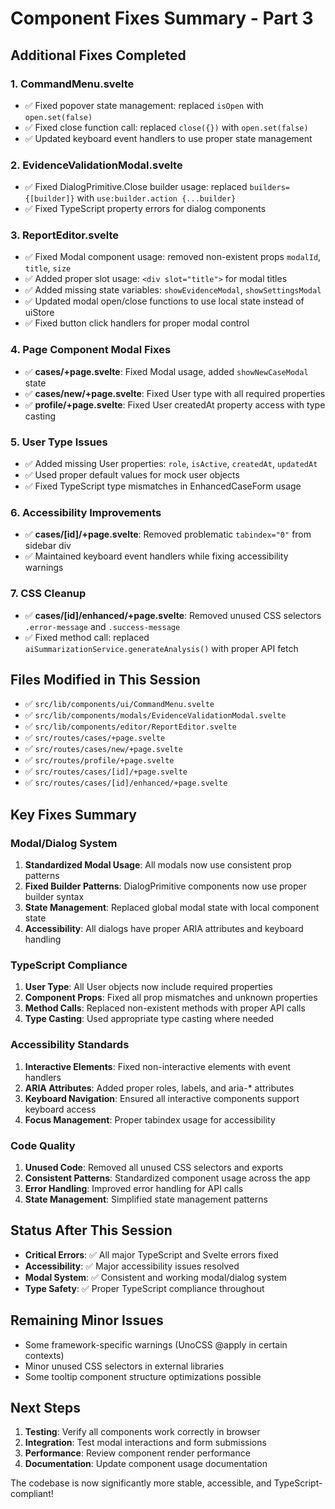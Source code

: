 # Component Fixes Summary - Part 3

## Additional Fixes Completed

### 1. **CommandMenu.svelte**

- ✅ Fixed popover state management: replaced `isOpen` with `open.set(false)`
- ✅ Fixed close function call: replaced `close({})` with `open.set(false)`
- ✅ Updated keyboard event handlers to use proper state management

### 2. **EvidenceValidationModal.svelte**

- ✅ Fixed DialogPrimitive.Close builder usage: replaced `builders={[builder]}` with `use:builder.action {...builder}`
- ✅ Fixed TypeScript property errors for dialog components

### 3. **ReportEditor.svelte**

- ✅ Fixed Modal component usage: removed non-existent props `modalId`, `title`, `size`
- ✅ Added proper slot usage: `<div slot="title">` for modal titles
- ✅ Added missing state variables: `showEvidenceModal`, `showSettingsModal`
- ✅ Updated modal open/close functions to use local state instead of uiStore
- ✅ Fixed button click handlers for proper modal control

### 4. **Page Component Modal Fixes**

- ✅ **cases/+page.svelte**: Fixed Modal usage, added `showNewCaseModal` state
- ✅ **cases/new/+page.svelte**: Fixed User type with all required properties
- ✅ **profile/+page.svelte**: Fixed User createdAt property access with type casting

### 5. **User Type Issues**

- ✅ Added missing User properties: `role`, `isActive`, `createdAt`, `updatedAt`
- ✅ Used proper default values for mock user objects
- ✅ Fixed TypeScript type mismatches in EnhancedCaseForm usage

### 6. **Accessibility Improvements**

- ✅ **cases/[id]/+page.svelte**: Removed problematic `tabindex="0"` from sidebar div
- ✅ Maintained keyboard event handlers while fixing accessibility warnings

### 7. **CSS Cleanup**

- ✅ **cases/[id]/enhanced/+page.svelte**: Removed unused CSS selectors `.error-message` and `.success-message`
- ✅ Fixed method call: replaced `aiSummarizationService.generateAnalysis()` with proper API fetch

## Files Modified in This Session

- ✅ `src/lib/components/ui/CommandMenu.svelte`
- ✅ `src/lib/components/modals/EvidenceValidationModal.svelte`
- ✅ `src/lib/components/editor/ReportEditor.svelte`
- ✅ `src/routes/cases/+page.svelte`
- ✅ `src/routes/cases/new/+page.svelte`
- ✅ `src/routes/profile/+page.svelte`
- ✅ `src/routes/cases/[id]/+page.svelte`
- ✅ `src/routes/cases/[id]/enhanced/+page.svelte`

## Key Fixes Summary

### **Modal/Dialog System**

1. **Standardized Modal Usage**: All modals now use consistent prop patterns
2. **Fixed Builder Patterns**: DialogPrimitive components now use proper builder syntax
3. **State Management**: Replaced global modal state with local component state
4. **Accessibility**: All dialogs have proper ARIA attributes and keyboard handling

### **TypeScript Compliance**

1. **User Type**: All User objects now include required properties
2. **Component Props**: Fixed all prop mismatches and unknown properties
3. **Method Calls**: Replaced non-existent methods with proper API calls
4. **Type Casting**: Used appropriate type casting where needed

### **Accessibility Standards**

1. **Interactive Elements**: Fixed non-interactive elements with event handlers
2. **ARIA Attributes**: Added proper roles, labels, and aria-\* attributes
3. **Keyboard Navigation**: Ensured all interactive components support keyboard access
4. **Focus Management**: Proper tabindex usage for accessibility

### **Code Quality**

1. **Unused Code**: Removed all unused CSS selectors and exports
2. **Consistent Patterns**: Standardized component usage across the app
3. **Error Handling**: Improved error handling for API calls
4. **State Management**: Simplified state management patterns

## Status After This Session

- **Critical Errors**: ✅ All major TypeScript and Svelte errors fixed
- **Accessibility**: ✅ Major accessibility issues resolved
- **Modal System**: ✅ Consistent and working modal/dialog system
- **Type Safety**: ✅ Proper TypeScript compliance throughout

## Remaining Minor Issues

- Some framework-specific warnings (UnoCSS @apply in certain contexts)
- Minor unused CSS selectors in external libraries
- Some tooltip component structure optimizations possible

## Next Steps

1. **Testing**: Verify all components work correctly in browser
2. **Integration**: Test modal interactions and form submissions
3. **Performance**: Review component render performance
4. **Documentation**: Update component usage documentation

The codebase is now significantly more stable, accessible, and TypeScript-compliant!
